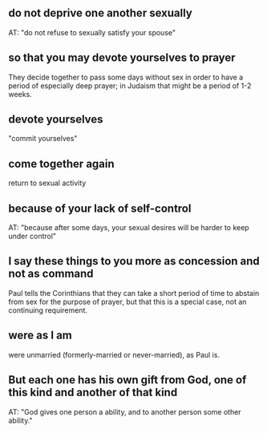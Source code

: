 ## do not deprive one another sexually ##

AT: "do not refuse to sexually satisfy your spouse"

## so that you may devote yourselves to prayer ##

They decide together to pass some days without sex in order to have a period of especially deep prayer; in Judaism that might be a period of 1-2 weeks.

## devote yourselves ##

"commit yourselves"

## come together again ##

return to sexual activity

## because of your lack of self-control ##

AT: "because after some days, your sexual desires will be harder to keep under control"

## I say these things to you more as concession and not as command ##

Paul tells the Corinthians that they can take a short period of time to abstain from sex for the purpose of prayer, but that this is a special case, not an continuing requirement.

## were as I am ##

were unmarried (formerly-married or never-married), as Paul is.

## But each one has his own gift from God, one of this kind and another of that kind ##

AT: "God gives one person a ability, and to another person some other ability."
